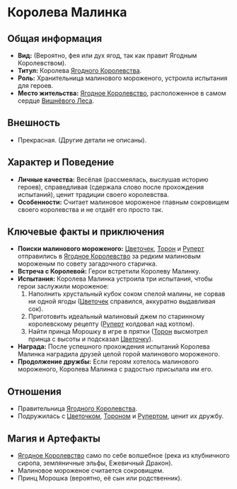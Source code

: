 # Королева Малинка

## Общая информация
- **Вид:** (Вероятно, фея или дух ягод, так как правит Ягодным Королевством).
- **Титул:** Королева [Ягодного Королевства](places/yagodnoe_korolevstvo.md).
- **Роль:** Хранительница малинового мороженого, устроила испытания для героев.
- **Место жительства:** [Ягодное Королевство](places/yagodnoe_korolevstvo.md), расположенное в самом сердце [Вишнёвого Леса](places/vishneviy_les.md).

## Внешность
- Прекрасная. (Другие детали не описаны).

## Характер и Поведение
- **Личные качества:** Весёлая (рассмеялась, выслушав историю героев), справедливая (сдержала слово после прохождения испытаний), ценит традиции своего королевства.
- **Особенности:** Считает малиновое мороженое главным сокровищем своего королевства и не отдаёт его просто так.

## Ключевые факты и приключения
- **Поиски малинового мороженого:** [Цветочек](characters/main_heroes/cvetochek.md), [Торон](characters/main_heroes/toron.md) и [Руперт](characters/main_heroes/rupert.md) отправились в [Ягодное Королевство](places/yagodnoe_korolevstvo.md) за редким малиновым мороженым по совету загадочного старичка.
- **Встреча с Королевой:** Герои встретили Королеву Малинку.
- **Испытания:** Королева Малинка устроила три испытания, чтобы герои заслужили мороженое:
    1.  Наполнить хрустальный кубок соком спелой малины, не сорвав ни одной ягоды ([Цветочек](characters/main_heroes/cvetochek.md) справился, аккуратно выдавливая сок).
    2.  Приготовить идеальный малиновый джем по старинному королевскому рецепту ([Руперт](characters/main_heroes/rupert.md) колдовал над котлом).
    3.  Найти принца Морошку в игре в прятки ([Торон](characters/main_heroes/toron.md) высмотрел принца с высоты и подсказал [Цветочку](characters/main_heroes/cvetochek.md)).
- **Награда:** После успешного прохождения испытаний Королева Малинка наградила друзей целой горой малинового мороженого.
- **Продолжение дружбы:** Если героям хотелось малинового мороженого, Королева Малинка с радостью присылала им его.

## Отношения
- Правительница [Ягодного Королевства](places/yagodnoe_korolevstvo.md).
- Подружилась с [Цветочком](characters/main_heroes/cvetochek.md), [Тороном](characters/main_heroes/toron.md) и [Рупертом](characters/main_heroes/rupert.md), ценит их дружбу.

## Магия и Артефакты
- [Ягодное Королевство](places/yagodnoe_korolevstvo.md) само по себе волшебное (река из клубничного сиропа, земляничные эльфы, Ежевичный Дракон).
- Малиновое мороженое считается сокровищем.
- Принц Морошка (вероятно, её сын или родственник).